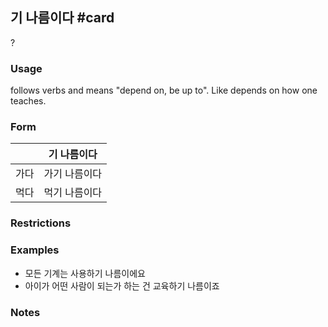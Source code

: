 ## 기 나름이다 #card
?
### Usage
follows verbs and means "depend on, be up to". Like depends on how one teaches.
### Form
|     | 기 나름이다  |
| --- | ------- |
| 가다  | 가기 나름이다 |
| 먹다  | 먹기 나름이다 |
### Restrictions
### Examples
* 모든 기계는 사용하기 나름이에요
* 아이가 어떤 사람이 되는가 하는 건 교육하기 나름이죠
### Notes
<!--SR:!2025-04-01,20,188-->
